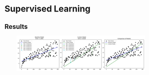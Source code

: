 # Supervised Learning
## Results


<figure>
  <center>
    <img src="../images/simple_linear.png" alt="drawing" width="1000" />
</center>
</figure>


